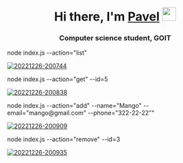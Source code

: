 <h1 align="center">Hi there, I'm  <a href="https://daniilshat.ru/" target="_blank">Pavel</a> 
<img src="https://github.com/blackcater/blackcater/raw/main/images/Hi.gif" height="32"/></h1>
<h3 align="center">Computer science student, GOIT</h3>

<p>node index.js --action="list"</p>

<a href="https://ibb.co/hR4zSGw"><img src="https://i.ibb.co/mC2W3ng/20221226-200744.png" alt="20221226-200744" border="0"></a>

<p>node index.js --action="get" --id=5</p>

<a href="https://ibb.co/x1jq2SC"><img src="https://i.ibb.co/jyMk8v6/20221226-200838.png" alt="20221226-200838" border="0"></a>

<p>node index.js --action="add" --name="Mango" --email="mango@gmail.com" --phone="322-22-22""</p>

<a href="https://ibb.co/w46KhJG"><img src="https://i.ibb.co/m4zH5vZ/20221226-200909.png" alt="20221226-200909" border="0"></a>

<p>node index.js --action="remove" --id=3</p>

<a href="https://ibb.co/4ttCC4Y"><img src="https://i.ibb.co/B33vvTr/20221226-200935.png" alt="20221226-200935" border="0"></a>
